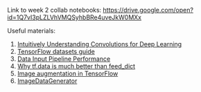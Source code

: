 Link to week 2 collab notebooks: https://drive.google.com/open?id=1Q7vI3pLZLVhVMQSyhbBRe4uveJkW0MXx

Useful materials:

1.  [Intuitively Understanding Convolutions for Deep Learning](https://towardsdatascience.com/intuitively-understanding-convolutions-for-deep-learning-1f6f42faee1)
2.  [TensorFlow datasets guide](https://www.tensorflow.org/guide/datasets)
3.  [Data Input Pipeline Performance](https://www.tensorflow.org/guide/performance/data)
4.  [Why tf.data is much better than feed_dict](https://dominikschmidt.xyz/tensorflow-data-pipeline/)
5.  [Image augmentation in TensorFlow](https://towardsdatascience.com/tensorflow-image-augmentation-on-gpu-bf0eaac4c967)
6.  [ImageDataGenerator](https://www.tensorflow.org/api_docs/python/tf/keras/preprocessing/image/ImageDataGenerator)

